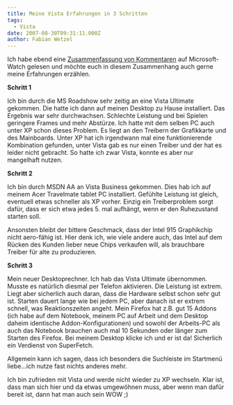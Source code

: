 ```yaml
---
title: Meine Vista Erfahrungen in 3 Schritten
tags:
  - Vista
date: 2007-08-30T09:31:11.000Z
author: Fabian Wetzel
---
```


Ich habe ebend eine [Zusammenfassung von Kommentaren](http://www.microsoft-watch.com/content/vista/dont_have_a_wow_man.html) auf Microsoft-Watch gelesen und möchte euch in diesem Zusammenhang auch gerne meine Erfahrungen erzählen.

**Schritt 1**

Ich bin durch die MS Roadshow sehr zeitig an eine Vista Ultimate gekommen. Die hatte ich dann auf meinen Desktop zu Hause installiert. Das Ergebnis war sehr durchwachsen. Schlechte Leistung und bei Spielen geringere Frames und mehr Abstürze. Ich hatte mit dem selben PC auch unter XP schon dieses Problem. Es liegt an den Treibern der Grafikkarte und des Mainboards. Unter XP hat ich irgendwann mal eine funktionierende Kombination gefunden, unter Vista gab es nur einen Treiber und der hat es leider nicht gebracht. So hatte ich zwar Vista, konnte es aber nur mangelhaft nutzen.

**Schritt 2**

Ich bin durch MSDN AA an Vista Business gekommen. Dies hab ich auf meinem Acer Travelmate tablet PC installiert. Gefühlte Leistung ist gleich, eventuell etwas schneller als XP vorher. Einzig ein Treiberproblem sorgt dafür, dass er sich etwa jedes 5\. mal aufhängt, wenn er den Ruhezustand starten soll.

Ansonsten bleibt der bittere Geschmack, dass der Intel 915 Graphikchip nicht aero-fähig ist. Hier denk ich, wie viele andere auch, das Intel auf dem Rücken des Kunden lieber neue Chips verkaufen will, als brauchbare Treiber für alte zu produzieren.

**Schritt 3**

Mein neuer Desktoprechner. Ich hab das Vista Ultimate übernommen. Musste es natürlich diesmal per Telefon aktivieren. Die Leistung ist extrem. Liegt aber sicherlich auch daran, dass die Hardware selbst schon sehr gut ist. Starten dauert lange wie bei jedem PC, aber danach ist er extrem schnell, was Reaktionszeiten angeht. Mein Firefox hat z.B. gut 15 Addons (ich habe auf dem Notebook, meinem PC auf Arbeit und dem Desktop daheim identische Addon-Konfigurationen) und sowohl der Arbeits-PC als auch das Notebook brauchen auch mal 10 Sekunden oder länger zum Starten des Firefox. Bei meinem Desktop klicke ich und er ist da! Sicherlich ein Verdienst von SuperFetch.

Allgemein kann ich sagen, dass ich besonders die Suchleiste im Startmenü liebe...ich nutze fast nichts anderes mehr.

Ich bin zufrieden mit Vista und werde nicht wieder zu XP wechseln. Klar ist, dass man sich hier und da etwas umgewöhnen muss, aber wenn man dafür bereit ist, dann hat man auch sein WOW ;)



